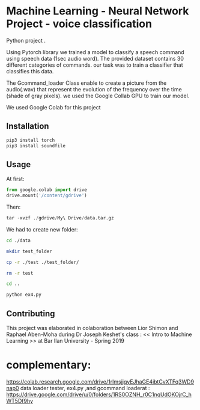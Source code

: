 # Machine Learning - Neural Network Project - voice classification

Python project . 

Using Pytorch library we trained a model to classify a speech command using speech data (1sec audio word). The provided dataset contains 30 different categories of commands. our task was to train a classifier that classifies this data.

The Gcommand_loader Class enable to create a picture from the audio(.wav) that represent the evolution of the frequency over the time (shade of gray pixels). we used the Google Collab GPU to train our model.

We used Google Colab for this project

## Installation

```bash
pip3 install torch
pip3 install soundfile
```

## Usage

At first:
```python
from google.colab import drive
drive.mount('/content/gdrive')
```
Then:
```python
tar -xvzf ./gdrive/My\ Drive/data.tar.gz
```

We had to create new folder:
```bash
cd ./data
```
```bash
mkdir test_folder
```
```bash
cp -r ./test ./test_folder/
```
```bash
rm -r test
```
```bash
cd ..
```
```bash
python ex4.py
```

## Contributing

This project was elaborated in colaboration between Lior Shimon and Raphael Aben-Moha during Dr Joseph Keshet's class : << Intro to Machine Learning >> at Bar Ilan University - Spring 2019



# complementary:
https://colab.research.google.com/drive/1rImsjjqyEJhaGE4ibtCvXTFq3WD9nap0
data loader tester, ex4.py ,and  gcommand loaderat :  https://drive.google.com/drive/u/0/folders/1RS0OZNH_r0C1nqUdOKOjrC_hWT5Df9hy

